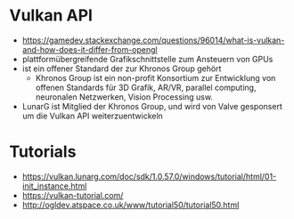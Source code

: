 # Vulkan API
- https://gamedev.stackexchange.com/questions/96014/what-is-vulkan-and-how-does-it-differ-from-opengl
- plattformübergreifende Grafikschnittstelle zum Ansteuern von GPUs
- ist ein offener Standard der zur Khronos Group gehört
  - Khronos Group ist ein non-profit Konsortium zur Entwicklung von offenen Standards für 3D Grafik, AR/VR, parallel computing, neuronalen Netzwerken, Vision Processing usw.
- LunarG ist Mitglied der Khronos Group, und wird von Valve gesponsert um die Vulkan API weiterzuentwickeln

# Tutorials
- https://vulkan.lunarg.com/doc/sdk/1.0.57.0/windows/tutorial/html/01-init_instance.html
- https://vulkan-tutorial.com/
- http://ogldev.atspace.co.uk/www/tutorial50/tutorial50.html
